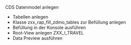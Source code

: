 CDS Datenmodel anlegen

- Tabellen anlegen
- Klasse zxx_rap_fill_zdmo_tables zur Befüllung anlegen
- Befüllung in der Konsole ausführen
- Root-View anlegen ZXX_I_TRAVEL
- Data Preview ausführen
